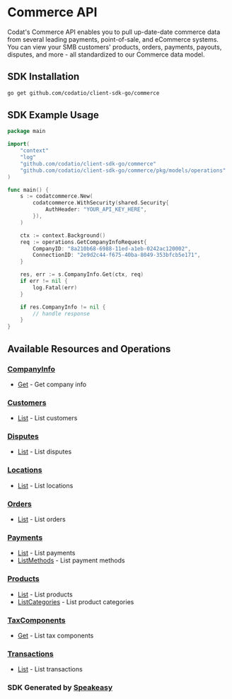# Commerce API

Codat's Commerce API enables you to pull up-date-date commerce data from several leading payments, point-of-sale, and eCommerce systems.
You can view your SMB customers' products, orders, payments, payouts, disputes, and more - all standardized to our Commerce data model.

<!-- Start SDK Installation -->
## SDK Installation

```bash
go get github.com/codatio/client-sdk-go/commerce
```
<!-- End SDK Installation -->

## SDK Example Usage
<!-- Start SDK Example Usage -->
```go
package main

import(
	"context"
	"log"
	"github.com/codatio/client-sdk-go/commerce"
	"github.com/codatio/client-sdk-go/commerce/pkg/models/operations"
)

func main() {
    s := codatcommerce.New(
        codatcommerce.WithSecurity(shared.Security{
            AuthHeader: "YOUR_API_KEY_HERE",
        }),
    )

    ctx := context.Background()    
    req := operations.GetCompanyInfoRequest{
        CompanyID: "8a210b68-6988-11ed-a1eb-0242ac120002",
        ConnectionID: "2e9d2c44-f675-40ba-8049-353bfcb5e171",
    }

    res, err := s.CompanyInfo.Get(ctx, req)
    if err != nil {
        log.Fatal(err)
    }

    if res.CompanyInfo != nil {
        // handle response
    }
}
```
<!-- End SDK Example Usage -->

<!-- Start SDK Available Operations -->
## Available Resources and Operations


### [CompanyInfo](docs/companyinfo/README.md)

* [Get](docs/companyinfo/README.md#get) - Get company info

### [Customers](docs/customers/README.md)

* [List](docs/customers/README.md#list) - List customers

### [Disputes](docs/disputes/README.md)

* [List](docs/disputes/README.md#list) - List disputes

### [Locations](docs/locations/README.md)

* [List](docs/locations/README.md#list) - List locations

### [Orders](docs/orders/README.md)

* [List](docs/orders/README.md#list) - List orders

### [Payments](docs/payments/README.md)

* [List](docs/payments/README.md#list) - List payments
* [ListMethods](docs/payments/README.md#listmethods) - List payment methods

### [Products](docs/products/README.md)

* [List](docs/products/README.md#list) - List products
* [ListCategories](docs/products/README.md#listcategories) - List product categories

### [TaxComponents](docs/taxcomponents/README.md)

* [Get](docs/taxcomponents/README.md#get) - List tax components

### [Transactions](docs/transactions/README.md)

* [List](docs/transactions/README.md#list) - List transactions
<!-- End SDK Available Operations -->

### SDK Generated by [Speakeasy](https://docs.speakeasyapi.dev/docs/using-speakeasy/client-sdks)
